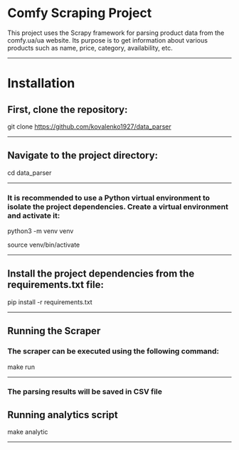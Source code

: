 # Comfy Scraping Project

This project uses the Scrapy framework for parsing product data from the comfy.ua/ua website. Its purpose is to get information about various products such as name, price, category, availability, etc.
***

# Installation
## First, clone the repository:

git clone https://github.com/kovalenko1927/data_parser
***

## Navigate to the project directory:
cd data_parser
***

### It is recommended to use a Python virtual environment to isolate the project dependencies. Create a virtual environment and activate it:
python3 -m venv venv

source venv/bin/activate
***

## Install the project dependencies from the requirements.txt file:
pip install -r requirements.txt
***

## Running the Scraper
### The scraper can be executed using the following command:
make run
***
### The parsing results will be saved in CSV file

## Running analytics script
make analytic
***